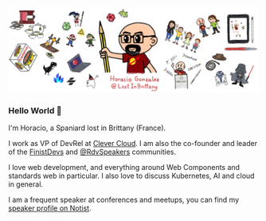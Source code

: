![LostInBrittany](img/banner.png)

### Hello World 👋

I'm Horacio, a Spaniard lost in Brittany (France).

I work as VP of DevRel at [Clever Cloud](https://clever-cloud.com/). I am also the co-founder and leader of the [FinistDevs](https://finistdevs.org/) and [@RdvSpeakers](https://twitter.com/RdvSpeakers) communities.

I love web development, and everything around Web Components and standards web in particular. I also love to discuss Kubernetes, AI and cloud in general.

I am a frequent speaker at conferences and meetups, you can find my [speaker profile on Notist](https://noti.st/lostinbrittany).
